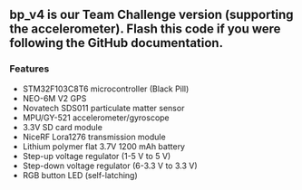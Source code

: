 ﻿## bp_v4 is our Team Challenge version (supporting the accelerometer). Flash this code if you were following the GitHub documentation.

### Features
- STM32F103C8T6 microcontroller (Black Pill)
- NEO-6M V2 GPS
- Novatech SDS011 particulate matter sensor
- MPU/GY-521 accelerometer/gyroscope
- 3.3V SD card module
- NiceRF Lora1276 transmission module
- Lithium polymer flat 3.7V 1200 mAh battery
- Step-up voltage regulator (1-5 V to 5 V)
- Step-down voltage regulator (6-3.3 V to 3.3 V)
- RGB button LED (self-latching)